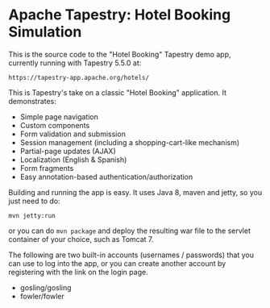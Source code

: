 # Apache Tapestry: Hotel Booking Simulation

This is the source code to the "Hotel Booking" Tapestry demo app, currently
running with Tapestry 5.5.0 at:

	https://tapestry-app.apache.org/hotels/

This is Tapestry's take on a classic "Hotel Booking" application. It
demonstrates:

* Simple page navigation
* Custom components
* Form validation and submission
* Session management (including a shopping-cart-like mechanism)
* Partial-page updates (AJAX)
* Localization (English & Spanish)
* Form fragments
* Easy annotation-based authentication/authorization

Building and running the app is easy. It uses Java 8, maven and jetty, so you
just need to do:

    mvn jetty:run

or you can do `mvn package` and deploy the resulting war file to the servlet
container of your choice, such as Tomcat 7.

The following are two built-in accounts (usernames / passwords) that you can
use to log into the app, or you can create another account by registering with
the link on the login page.

* gosling/gosling
* fowler/fowler
